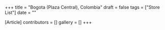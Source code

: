 +++
title = "Bogota (Plaza Central), Colombia"
draft = false
tags = ["Store List"]
date = ""

[Article]
contributors = []
gallery = []
+++